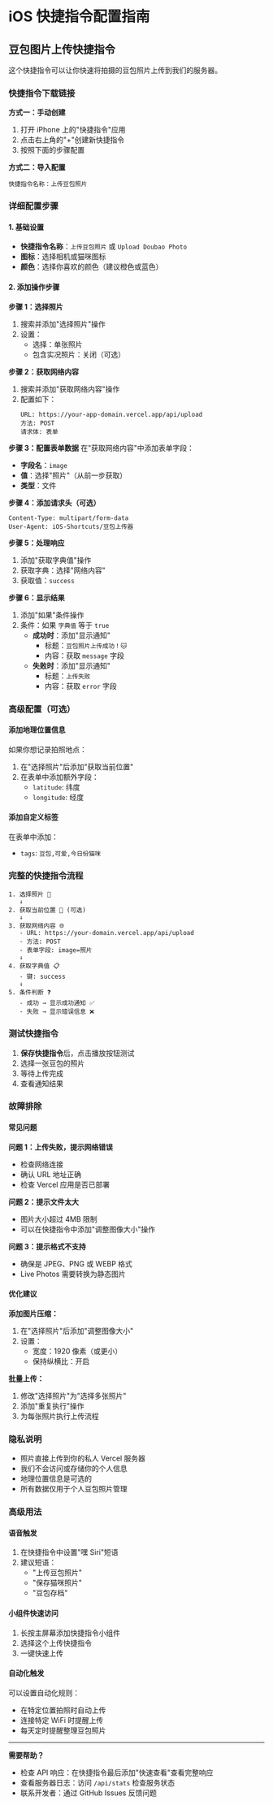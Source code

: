 # iOS 快捷指令配置指南

## 豆包图片上传快捷指令

这个快捷指令可以让你快速将拍摄的豆包照片上传到我们的服务器。

### 快捷指令下载链接

**方式一：手动创建**
1. 打开 iPhone 上的"快捷指令"应用
2. 点击右上角的"+"创建新快捷指令
3. 按照下面的步骤配置

**方式二：导入配置**
```
快捷指令名称：上传豆包照片
```

### 详细配置步骤

#### 1. 基础设置
- **快捷指令名称**：`上传豆包照片` 或 `Upload Doubao Photo`
- **图标**：选择相机或猫咪图标
- **颜色**：选择你喜欢的颜色（建议橙色或蓝色）

#### 2. 添加操作步骤

**步骤 1：选择照片**
1. 搜索并添加"选择照片"操作
2. 设置：
   - 选择：单张照片
   - 包含实况照片：关闭（可选）

**步骤 2：获取网络内容**
1. 搜索并添加"获取网络内容"操作
2. 配置如下：
   ```
   URL: https://your-app-domain.vercel.app/api/upload
   方法: POST
   请求体: 表单
   ```

**步骤 3：配置表单数据**
在"获取网络内容"中添加表单字段：
- **字段名**：`image`
- **值**：选择"照片"（从前一步获取）
- **类型**：文件

**步骤 4：添加请求头（可选）**
```
Content-Type: multipart/form-data
User-Agent: iOS-Shortcuts/豆包上传器
```

**步骤 5：处理响应**
1. 添加"获取字典值"操作
2. 获取字典：选择"网络内容"
3. 获取值：`success`

**步骤 6：显示结果**
1. 添加"如果"条件操作
2. 条件：如果 `字典值` 等于 `true`
   - **成功时**：添加"显示通知"
     - 标题：`豆包照片上传成功！🐱`
     - 内容：获取 `message` 字段
   - **失败时**：添加"显示通知"
     - 标题：`上传失败`
     - 内容：获取 `error` 字段

### 高级配置（可选）

#### 添加地理位置信息
如果你想记录拍照地点：
1. 在"选择照片"后添加"获取当前位置"
2. 在表单中添加额外字段：
   - `latitude`: 纬度
   - `longitude`: 经度

#### 添加自定义标签
在表单中添加：
- `tags`: `豆包,可爱,今日份猫咪`

### 完整的快捷指令流程

```
1. 选择照片 📸
   ↓
2. 获取当前位置 📍 (可选)
   ↓
3. 获取网络内容 🌐
   - URL: https://your-domain.vercel.app/api/upload
   - 方法: POST
   - 表单字段: image=照片
   ↓
4. 获取字典值 📋
   - 键: success
   ↓
5. 条件判断 ❓
   - 成功 → 显示成功通知 ✅
   - 失败 → 显示错误信息 ❌
```

### 测试快捷指令

1. **保存快捷指令**后，点击播放按钮测试
2. 选择一张豆包的照片
3. 等待上传完成
4. 查看通知结果

### 故障排除

#### 常见问题

**问题 1：上传失败，提示网络错误**
- 检查网络连接
- 确认 URL 地址正确
- 检查 Vercel 应用是否已部署

**问题 2：提示文件太大**
- 图片大小超过 4MB 限制
- 可以在快捷指令中添加"调整图像大小"操作

**问题 3：提示格式不支持**
- 确保是 JPEG、PNG 或 WEBP 格式
- Live Photos 需要转换为静态图片

#### 优化建议

**添加图片压缩：**
1. 在"选择照片"后添加"调整图像大小"
2. 设置：
   - 宽度：1920 像素（或更小）
   - 保持纵横比：开启

**批量上传：**
1. 修改"选择照片"为"选择多张照片"
2. 添加"重复执行"操作
3. 为每张照片执行上传流程

### 隐私说明

- 照片直接上传到你的私人 Vercel 服务器
- 我们不会访问或存储你的个人信息
- 地理位置信息是可选的
- 所有数据仅用于个人豆包照片管理

### 高级用法

#### 语音触发
1. 在快捷指令中设置"嘿 Siri"短语
2. 建议短语：
   - "上传豆包照片"
   - "保存猫咪照片" 
   - "豆包存档"

#### 小组件快速访问
1. 长按主屏幕添加快捷指令小组件
2. 选择这个上传快捷指令
3. 一键快速上传

#### 自动化触发
可以设置自动化规则：
- 在特定位置拍照时自动上传
- 连接特定 WiFi 时提醒上传
- 每天定时提醒整理豆包照片

---

**需要帮助？** 
- 检查 API 响应：在快捷指令最后添加"快速查看"查看完整响应
- 查看服务器日志：访问 `/api/stats` 检查服务状态
- 联系开发者：通过 GitHub Issues 反馈问题